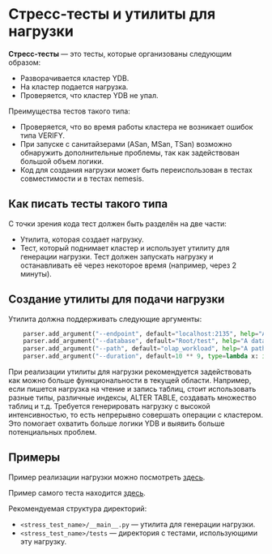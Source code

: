 # Стресс-тесты и утилиты для нагрузки

**Стресс-тесты** — это тесты, которые организованы следующим образом:
- Разворачивается кластер YDB.
- На кластер подается нагрузка.
- Проверяется, что кластер YDB не упал.

Преимущества тестов такого типа:
- Проверяется, что во время работы кластера не возникает ошибок типа VERIFY.
- При запуске с санитайзерами (ASan, MSan, TSan) возможно обнаружить дополнительные проблемы, так как задействован большой объем логики.
- Код для создания нагрузки может быть переиспользован в тестах совместимости и в тестах nemesis.

## Как писать тесты такого типа

С точки зрения кода тест должен быть разделён на две части:
- Утилита, которая создает нагрузку.
- Тест, который поднимает кластер и использует утилиту для генерации нагрузки. Тест должен запускать нагрузку и останавливать её через некоторое время (например, через 2 минуты).

## Создание утилиты для подачи нагрузки

Утилита должна поддерживать следующие аргументы:
```python
    parser.add_argument("--endpoint", default="localhost:2135", help="An endpoint to be used")
    parser.add_argument("--database", default="Root/test", help="A database to connect")
    parser.add_argument("--path", default="olap_workload", help="A path prefix for tables")
    parser.add_argument("--duration", default=10 ** 9, type=lambda x: int(x), help="A duration of workload in seconds.")
```

При реализации утилиты для нагрузки рекомендуется задействовать как можно больше функциональности в текущей области. Например, если пишется нагрузка на чтение и запись таблиц, стоит использовать разные типы, различные индексы, ALTER TABLE, создавать множество таблиц и т.д. Требуется генерировать нагрузку с высокой интенсивностью, то есть непрерывно совершать операции с кластером. Это помогает охватить больше логики YDB и выявить больше потенциальных проблем.

## Примеры

Пример реализации нагрузки можно посмотреть [здесь](olap_workload/__main__.py).

Пример самого теста находится [здесь](olap_workload/tests/test_workload.py).

Рекомендуемая структура директорий:
- `<stress_test_name>/__main__.py` — утилита для генерации нагрузки.
- `<stress_test_name>/tests` — директория с тестами, использующими эту нагрузку.
